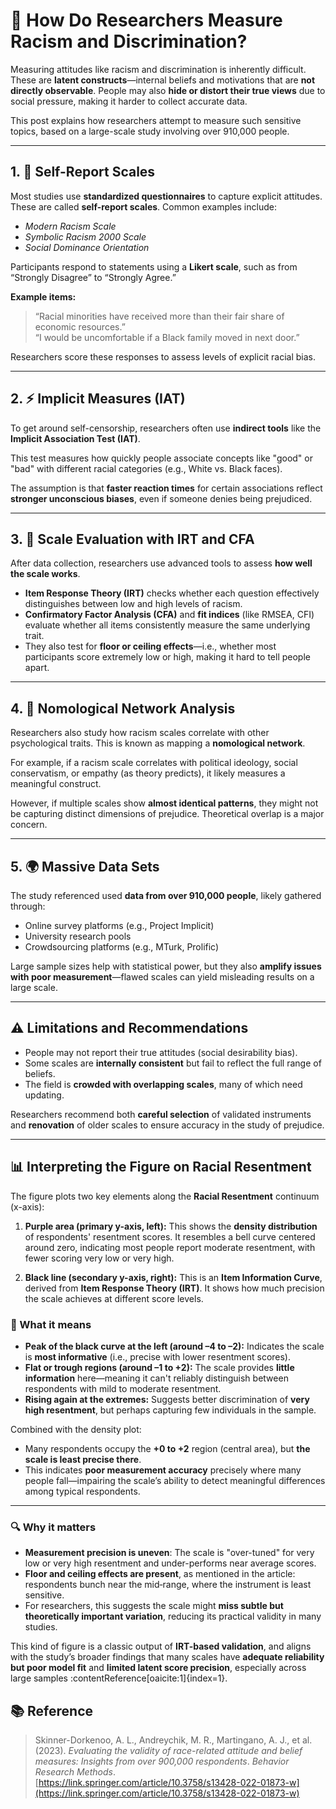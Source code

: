 # 🧠 How Do Researchers Measure Racism and Discrimination?

Measuring attitudes like racism and discrimination is inherently difficult. These are **latent constructs**—internal beliefs and motivations that are **not directly observable**. People may also **hide or distort their true views** due to social pressure, making it harder to collect accurate data.

This post explains how researchers attempt to measure such sensitive topics, based on a large-scale study involving over 910,000 people.

---

## 1. 📝 Self-Report Scales

Most studies use **standardized questionnaires** to capture explicit attitudes. These are called **self-report scales**. Common examples include:

- *Modern Racism Scale*
- *Symbolic Racism 2000 Scale*
- *Social Dominance Orientation*

Participants respond to statements using a **Likert scale**, such as from “Strongly Disagree” to “Strongly Agree.”

**Example items:**
> “Racial minorities have received more than their fair share of economic resources.”  
> “I would be uncomfortable if a Black family moved in next door.”

Researchers score these responses to assess levels of explicit racial bias.

---

## 2. ⚡ Implicit Measures (IAT)

To get around self-censorship, researchers often use **indirect tools** like the **Implicit Association Test (IAT)**.

This test measures how quickly people associate concepts like "good" or "bad" with different racial categories (e.g., White vs. Black faces).

The assumption is that **faster reaction times** for certain associations reflect **stronger unconscious biases**, even if someone denies being prejudiced.

---

## 3. 🔧 Scale Evaluation with IRT and CFA

After data collection, researchers use advanced tools to assess **how well the scale works**.

- **Item Response Theory (IRT)** checks whether each question effectively distinguishes between low and high levels of racism.
- **Confirmatory Factor Analysis (CFA)** and **fit indices** (like RMSEA, CFI) evaluate whether all items consistently measure the same underlying trait.
- They also test for **floor or ceiling effects**—i.e., whether most participants score extremely low or high, making it hard to tell people apart.

---

## 4. 🧭 Nomological Network Analysis

Researchers also study how racism scales correlate with other psychological traits. This is known as mapping a **nomological network**.

For example, if a racism scale correlates with political ideology, social conservatism, or empathy (as theory predicts), it likely measures a meaningful construct.

However, if multiple scales show **almost identical patterns**, they might not be capturing distinct dimensions of prejudice. Theoretical overlap is a major concern.

---

## 5. 🌍 Massive Data Sets

The study referenced used **data from over 910,000 people**, likely gathered through:

- Online survey platforms (e.g., Project Implicit)
- University research pools
- Crowdsourcing platforms (e.g., MTurk, Prolific)

Large sample sizes help with statistical power, but they also **amplify issues with poor measurement**—flawed scales can yield misleading results on a large scale.

---

## ⚠️ Limitations and Recommendations

- People may not report their true attitudes (social desirability bias).
- Some scales are **internally consistent** but fail to reflect the full range of beliefs.
- The field is **crowded with overlapping scales**, many of which need updating.

Researchers recommend both **careful selection** of validated instruments and **renovation** of older scales to ensure accuracy in the study of prejudice.

---

## 📊 Interpreting the Figure on Racial Resentment

The figure plots two key elements along the **Racial Resentment** continuum (x-axis):

1. **Purple area (primary y-axis, left):** This shows the **density distribution** of respondents' resentment scores. It resembles a bell curve centered around zero, indicating most people report moderate resentment, with fewer scoring very low or very high.

2. **Black line (secondary y-axis, right):** This is an **Item Information Curve**, derived from **Item Response Theory (IRT)**. It shows how much precision the scale achieves at different score levels.

### 🧩 What it means

- **Peak of the black curve at the left (around –4 to –2):** Indicates the scale is **most informative** (i.e., precise with lower resentment scores).
- **Flat or trough regions (around –1 to +2):** The scale provides **little information** here—meaning it can't reliably distinguish between respondents with mild to moderate resentment.
- **Rising again at the extremes:** Suggests better discrimination of **very high resentment**, but perhaps capturing few individuals in the sample.

Combined with the density plot:

- Many respondents occupy the **+0 to +2** region (central area), but **the scale is least precise there**.
- This indicates **poor measurement accuracy** precisely where many people fall—impairing the scale’s ability to detect meaningful differences among typical respondents.

---

### 🔍 Why it matters

- **Measurement precision is uneven**: The scale is "over-tuned" for very low or very high resentment and under-performs near average scores.
- **Floor and ceiling effects are present**, as mentioned in the article: respondents bunch near the mid‑range, where the instrument is least sensitive.
- For researchers, this suggests the scale might **miss subtle but theoretically important variation**, reducing its practical validity in many studies.

This kind of figure is a classic output of **IRT-based validation**, and aligns with the study’s broader findings that many scales have **adequate reliability but poor model fit** and **limited latent score precision**, especially across large samples :contentReference[oaicite:1]{index=1}.


## 📚 Reference

> Skinner-Dorkenoo, A. L., Andreychik, M. R., Martingano, A. J., et al. (2023). *Evaluating the validity of race-related attitude and belief measures: Insights from over 900,000 respondents*. *Behavior Research Methods*.  
[https://link.springer.com/article/10.3758/s13428-022-01873-w](https://link.springer.com/article/10.3758/s13428-022-01873-w)
